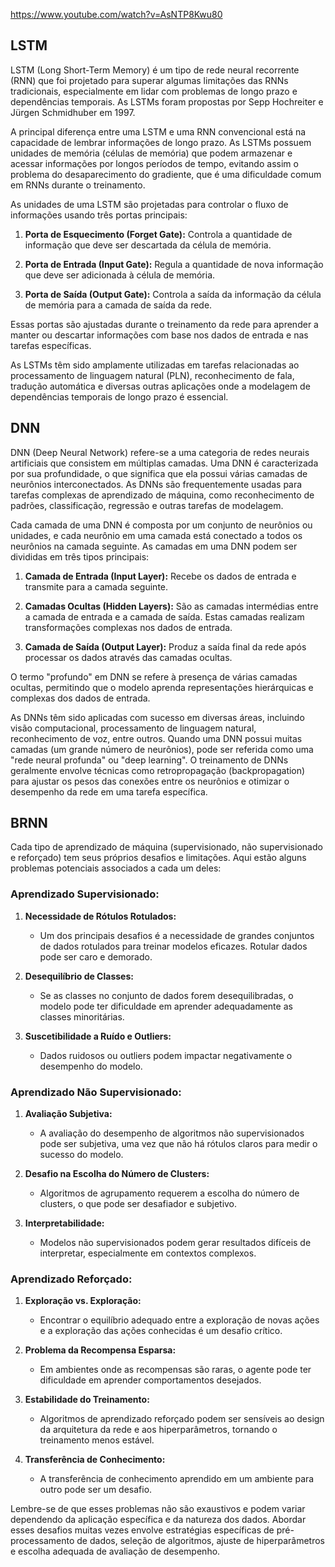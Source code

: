 https://www.youtube.com/watch?v=AsNTP8Kwu80

## LSTM

LSTM (Long Short-Term Memory) é um tipo de rede neural recorrente (RNN) que foi projetado para superar algumas limitações das RNNs tradicionais, especialmente em lidar com problemas de longo prazo e dependências temporais. As LSTMs foram propostas por Sepp Hochreiter e Jürgen Schmidhuber em 1997.

A principal diferença entre uma LSTM e uma RNN convencional está na capacidade de lembrar informações de longo prazo. As LSTMs possuem unidades de memória (células de memória) que podem armazenar e acessar informações por longos períodos de tempo, evitando assim o problema do desaparecimento do gradiente, que é uma dificuldade comum em RNNs durante o treinamento.

As unidades de uma LSTM são projetadas para controlar o fluxo de informações usando três portas principais:

1. **Porta de Esquecimento (Forget Gate):** Controla a quantidade de informação que deve ser descartada da célula de memória.
   
2. **Porta de Entrada (Input Gate):** Regula a quantidade de nova informação que deve ser adicionada à célula de memória.

3. **Porta de Saída (Output Gate):** Controla a saída da informação da célula de memória para a camada de saída da rede.

Essas portas são ajustadas durante o treinamento da rede para aprender a manter ou descartar informações com base nos dados de entrada e nas tarefas específicas.

As LSTMs têm sido amplamente utilizadas em tarefas relacionadas ao processamento de linguagem natural (PLN), reconhecimento de fala, tradução automática e diversas outras aplicações onde a modelagem de dependências temporais de longo prazo é essencial.

## DNN

DNN (Deep Neural Network) refere-se a uma categoria de redes neurais artificiais que consistem em múltiplas camadas. Uma DNN é caracterizada por sua profundidade, o que significa que ela possui várias camadas de neurônios interconectados. As DNNs são frequentemente usadas para tarefas complexas de aprendizado de máquina, como reconhecimento de padrões, classificação, regressão e outras tarefas de modelagem.

Cada camada de uma DNN é composta por um conjunto de neurônios ou unidades, e cada neurônio em uma camada está conectado a todos os neurônios na camada seguinte. As camadas em uma DNN podem ser divididas em três tipos principais:

1. **Camada de Entrada (Input Layer):** Recebe os dados de entrada e transmite para a camada seguinte.

2. **Camadas Ocultas (Hidden Layers):** São as camadas intermédias entre a camada de entrada e a camada de saída. Estas camadas realizam transformações complexas nos dados de entrada.

3. **Camada de Saída (Output Layer):** Produz a saída final da rede após processar os dados através das camadas ocultas.

O termo "profundo" em DNN se refere à presença de várias camadas ocultas, permitindo que o modelo aprenda representações hierárquicas e complexas dos dados de entrada.

As DNNs têm sido aplicadas com sucesso em diversas áreas, incluindo visão computacional, processamento de linguagem natural, reconhecimento de voz, entre outros. Quando uma DNN possui muitas camadas (um grande número de neurônios), pode ser referida como uma "rede neural profunda" ou "deep learning". O treinamento de DNNs geralmente envolve técnicas como retropropagação (backpropagation) para ajustar os pesos das conexões entre os neurônios e otimizar o desempenho da rede em uma tarefa específica.

## BRNN

Cada tipo de aprendizado de máquina (supervisionado, não supervisionado e reforçado) tem seus próprios desafios e limitações. Aqui estão alguns problemas potenciais associados a cada um deles:

### Aprendizado Supervisionado:

1. **Necessidade de Rótulos Rotulados:**
   - Um dos principais desafios é a necessidade de grandes conjuntos de dados rotulados para treinar modelos eficazes. Rotular dados pode ser caro e demorado.

2. **Desequilíbrio de Classes:**
   - Se as classes no conjunto de dados forem desequilibradas, o modelo pode ter dificuldade em aprender adequadamente as classes minoritárias.

3. **Suscetibilidade a Ruído e Outliers:**
   - Dados ruidosos ou outliers podem impactar negativamente o desempenho do modelo.

### Aprendizado Não Supervisionado:

1. **Avaliação Subjetiva:**
   - A avaliação do desempenho de algoritmos não supervisionados pode ser subjetiva, uma vez que não há rótulos claros para medir o sucesso do modelo.

2. **Desafio na Escolha do Número de Clusters:**
   - Algoritmos de agrupamento requerem a escolha do número de clusters, o que pode ser desafiador e subjetivo.

3. **Interpretabilidade:**
   - Modelos não supervisionados podem gerar resultados difíceis de interpretar, especialmente em contextos complexos.

### Aprendizado Reforçado:

1. **Exploração vs. Exploração:**
   - Encontrar o equilíbrio adequado entre a exploração de novas ações e a exploração das ações conhecidas é um desafio crítico.

2. **Problema da Recompensa Esparsa:**
   - Em ambientes onde as recompensas são raras, o agente pode ter dificuldade em aprender comportamentos desejados.

3. **Estabilidade do Treinamento:**
   - Algoritmos de aprendizado reforçado podem ser sensíveis ao design da arquitetura da rede e aos hiperparâmetros, tornando o treinamento menos estável.

4. **Transferência de Conhecimento:**
   - A transferência de conhecimento aprendido em um ambiente para outro pode ser um desafio.

Lembre-se de que esses problemas não são exaustivos e podem variar dependendo da aplicação específica e da natureza dos dados. Abordar esses desafios muitas vezes envolve estratégias específicas de pré-processamento de dados, seleção de algoritmos, ajuste de hiperparâmetros e escolha adequada de avaliação de desempenho.
